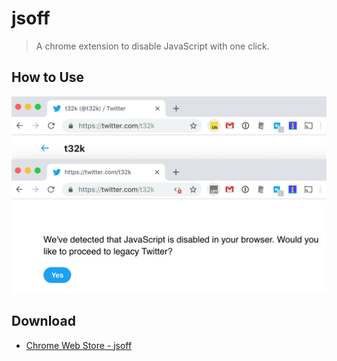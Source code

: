 # jsoff

> A chrome extension to disable JavaScript with one click.

## How to Use

[![capture](/artworks/ss.png)](https://www.youtube.com/watch?v=DO2NLd-PUJw)

## Download

- [Chrome Web Store - jsoff](https://chrome.google.com/webstore/detail/jsoff/kjhbibcocglfnpllfodaiabanmmegomm)

